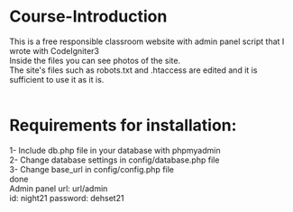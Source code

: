 # Course-Introduction

This is a free responsible classroom website with admin panel script that I wrote with CodeIgniter3 <br>
Inside the files you can see photos of the site.<br>
The site's files such as robots.txt and .htaccess are edited and it is sufficient to use it as it is.
<br><br>
# Requirements for installation:
1- Include db.php file in your database with phpmyadmin <br>
2- Change database settings in config/database.php file <br>
3- Change base_url in config/config.php file <br>
done <br>
Admin panel url: url/admin <br>
id: night21 password: dehset21
